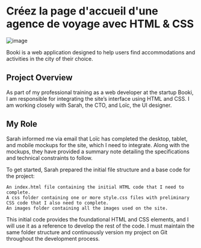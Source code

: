 # Créez la page d'accueil d'une agence de voyage avec HTML & CSS

![image](https://github.com/Arno37/BOOKI/assets/140819974/dc7e8f42-bab2-4fcb-b95e-d62c0b873e22)

Booki is a web application designed to help users find accommodations and activities in the city of their choice.

## Project Overview

As part of my professional training as a web developer at the startup Booki, I am responsible for integrating the site’s interface using HTML and CSS. I am working closely with Sarah, the CTO, and Loïc, the UI designer.

## My Role

Sarah informed me via email that Loïc has completed the desktop, tablet, and mobile mockups for the site, which I need to integrate. Along with the mockups, they have provided a summary note detailing the specifications and technical constraints to follow.

To get started, Sarah prepared the initial file structure and a base code for the project:

    An index.html file containing the initial HTML code that I need to complete.
    A css folder containing one or more style.css files with preliminary CSS code that I also need to complete.
    An images folder containing all the images used on the site.

This initial code provides the foundational HTML and CSS elements, and I will use it as a reference to develop the rest of the code. I must maintain the same folder structure and continuously version my project on Git throughout the development process.
